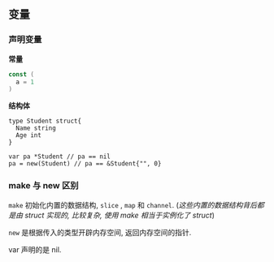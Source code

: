 ## 变量

### 声明变量

**常量**

```go
const (
  a = 1
)
```

**结构体**

``` 
type Student struct{
  Name string
  Age int
}

var pa *Student // pa == nil
pa = new(Student) // pa == &Student{"", 0}
```

### make 与 new 区别

`make` 初始化内置的数据结构, `slice` , `map` 和 `channel`. (*这些内置的数据结构背后都是由 struct 实现的, 比较复杂, 使用 make 相当于实例化了 struct*)

`new` 是根据传入的类型开辟内存空间, 返回内存空间的指针.

var 声明的是 nil. 

